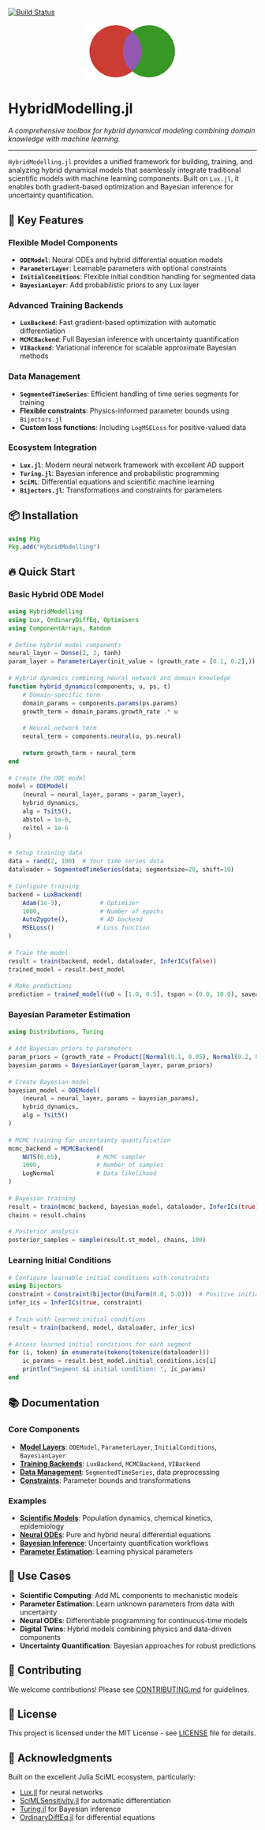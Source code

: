 [![Build Status](https://github.com/vboussange/HybridModelling.jl/actions/workflows/CI.yml/badge.svg?branch=main)](https://github.com/vboussange/HybridModelling.jl/actions/workflows/CI.yml?query=branch%3Amain)

<div align="center">
    <img src="material/logo.svg" alt="HybridModelling.jl" width="200">
</div>

# HybridModelling.jl

*A comprehensive toolbox for hybrid dynamical modeling combining domain knowledge with machine learning.*

---

`HybridModelling.jl` provides a unified framework for building, training, and analyzing hybrid dynamical models that seamlessly integrate traditional scientific models with machine learning components. Built on `Lux.jl`, it enables both gradient-based optimization and Bayesian inference for uncertainty quantification.

## 🚀 Key Features

### **Flexible Model Components**
- **`ODEModel`**: Neural ODEs and hybrid differential equation models
- **`ParameterLayer`**: Learnable parameters with optional constraints
- **`InitialConditions`**: Flexible initial condition handling for segmented data
- **`BayesianLayer`**: Add probabilistic priors to any Lux layer

### **Advanced Training Backends** 
- **`LuxBackend`**: Fast gradient-based optimization with automatic differentiation
- **`MCMCBackend`**: Full Bayesian inference with uncertainty quantification  
- **`VIBackend`**: Variational inference for scalable approximate Bayesian methods

### **Data Management**
- **`SegmentedTimeSeries`**: Efficient handling of time series segments for training
- **Flexible constraints**: Physics-informed parameter bounds using `Bijectors.jl`
- **Custom loss functions**: Including `LogMSELoss` for positive-valued data

### **Ecosystem Integration**
- **`Lux.jl`**: Modern neural network framework with excellent AD support
- **`Turing.jl`**: Bayesian inference and probabilistic programming
- **`SciML`**: Differential equations and scientific machine learning
- **`Bijectors.jl`**: Transformations and constraints for parameters

## 📦 Installation

```julia
using Pkg
Pkg.add("HybridModelling")
```

## 🔥 Quick Start

### Basic Hybrid ODE Model

```julia
using HybridModelling
using Lux, OrdinaryDiffEq, Optimisers
using ComponentArrays, Random

# Define hybrid model components
neural_layer = Dense(2, 2, tanh)
param_layer = ParameterLayer(init_value = (growth_rate = [0.1, 0.2],))

# Hybrid dynamics combining neural network and domain knowledge
function hybrid_dynamics(components, u, ps, t)
    # Domain-specific term
    domain_params = components.params(ps.params)
    growth_term = domain_params.growth_rate .* u
    
    # Neural network term  
    neural_term = components.neural(u, ps.neural)
    
    return growth_term + neural_term
end

# Create the ODE model
model = ODEModel(
    (neural = neural_layer, params = param_layer),
    hybrid_dynamics,
    alg = Tsit5(),
    abstol = 1e-6,
    reltol = 1e-6
)

# Setup training data
data = rand(2, 100)  # Your time series data
dataloader = SegmentedTimeSeries(data; segmentsize=20, shift=10)

# Configure training
backend = LuxBackend(
    Adam(1e-3),           # Optimizer
    1000,                 # Number of epochs  
    AutoZygote(),         # AD backend
    MSELoss()            # Loss function
)

# Train the model
result = train(backend, model, dataloader, InferICs(false))
trained_model = result.best_model

# Make predictions
prediction = trained_model((u0 = [1.0, 0.5], tspan = (0.0, 10.0), saveat = 0:0.1:10))
```

### Bayesian Parameter Estimation

```julia
using Distributions, Turing

# Add Bayesian priors to parameters
param_priors = (growth_rate = Product([Normal(0.1, 0.05), Normal(0.2, 0.05)]),)
bayesian_params = BayesianLayer(param_layer, param_priors)

# Create Bayesian model
bayesian_model = ODEModel(
    (neural = neural_layer, params = bayesian_params),
    hybrid_dynamics,
    alg = Tsit5()
)

# MCMC training for uncertainty quantification
mcmc_backend = MCMCBackend(
    NUTS(0.65),          # MCMC sampler
    1000,                # Number of samples
    LogNormal            # Data likelihood
)

# Bayesian training
result = train(mcmc_backend, bayesian_model, dataloader, InferICs(true))
chains = result.chains

# Posterior analysis
posterior_samples = sample(result.st_model, chains, 100)
```

### Learning Initial Conditions

```julia
# Configure learnable initial conditions with constraints
using Bijectors
constraint = Constraint(bijector(Uniform(0.0, 5.0)))  # Positive initial conditions
infer_ics = InferICs(true, constraint)

# Train with learned initial conditions
result = train(backend, model, dataloader, infer_ics)

# Access learned initial conditions for each segment
for (i, token) in enumerate(tokens(tokenize(dataloader)))
    ic_params = result.best_model.initial_conditions.ics[i]
    println("Segment $i initial condition: ", ic_params)
end
```

## 📚 Documentation

### Core Components

- **[Model Layers](docs/layers.md)**: `ODEModel`, `ParameterLayer`, `InitialConditions`, `BayesianLayer`
- **[Training Backends](docs/training.md)**: `LuxBackend`, `MCMCBackend`, `VIBackend` 
- **[Data Management](docs/data.md)**: `SegmentedTimeSeries`, data preprocessing
- **[Constraints](docs/constraints.md)**: Parameter bounds and transformations

### Examples

- **[Scientific Models](examples/)**: Population dynamics, chemical kinetics, epidemiology
- **[Neural ODEs](examples/neural_ode.jl)**: Pure and hybrid neural differential equations
- **[Bayesian Inference](examples/bayesian.jl)**: Uncertainty quantification workflows
- **[Parameter Estimation](examples/parameter_estimation.jl)**: Learning physical parameters

## 🎯 Use Cases

- **Scientific Computing**: Add ML components to mechanistic models
- **Parameter Estimation**: Learn unknown parameters from data with uncertainty
- **Neural ODEs**: Differentiable programming for continuous-time models  
- **Digital Twins**: Hybrid models combining physics and data-driven components
- **Uncertainty Quantification**: Bayesian approaches for robust predictions

## 🤝 Contributing

We welcome contributions! Please see [CONTRIBUTING.md](CONTRIBUTING.md) for guidelines.

## 📄 License

This project is licensed under the MIT License - see [LICENSE](LICENSE) file for details.

## 🙏 Acknowledgments

Built on the excellent Julia SciML ecosystem, particularly:
- [Lux.jl](https://github.com/LuxDL/Lux.jl) for neural networks
- [SciMLSensitivity.jl](https://github.com/SciML/SciMLSensitivity.jl) for automatic differentiation
- [Turing.jl](https://github.com/TuringLang/Turing.jl) for Bayesian inference
- [OrdinaryDiffEq.jl](https://github.com/SciML/OrdinaryDiffEq.jl) for differential equations